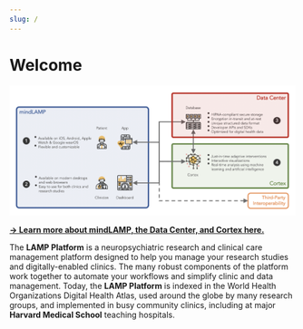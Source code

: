 ```yaml
---
slug: /
---
```


# Welcome

![](assets/LAMP_Overview.png)

**[→ Learn more about mindLAMP, the Data Center, and Cortex here.](./lamp_data_cortex.md)**

The **LAMP Platform** is a neuropsychiatric research and clinical care management platform designed to help you manage your research studies and digitally-enabled clinics. The many robust components of the platform work together to automate your workflows and simplify clinic and data management. Today, the **LAMP Platform** is indexed in the World Health Organizations Digital Health Atlas, used around the globe by many research groups, and implemented in busy community clinics, including at major **Harvard Medical School** teaching hospitals.
